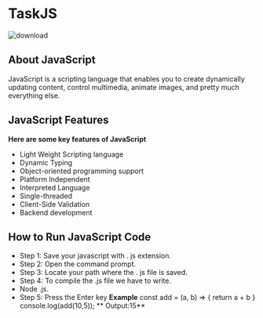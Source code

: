 # TaskJS
![download](https://github.com/kotabhavishya-abn/TaskJS/assets/154918008/981fd2eb-afa7-469f-bb06-4f7bad647abd)
## About JavaScript
JavaScript is a scripting language that enables you to create dynamically updating content, control multimedia, animate images, and pretty much everything else.

## JavaScript Features
 **Here are some key features of JavaScript**
* Light Weight Scripting language
* Dynamic Typing
* Object-oriented programming support
* Platform Independent
* Interpreted Language
* Single-threaded
* Client-Side Validation
* Backend development

## How to Run JavaScript Code
* Step 1: Save your javascript with . js extension.
* Step 2: Open the command prompt.
* Step 3: Locate your path where the . js file is saved.
* Step 4: To compile the .js file we have to write.
* Node <Filename>.js.
* Step 5: Press the Enter key
**Example**
     const add = (a, b) => {
	     return a + b
     }
     console.log(add(10,5));
** Output:15**
